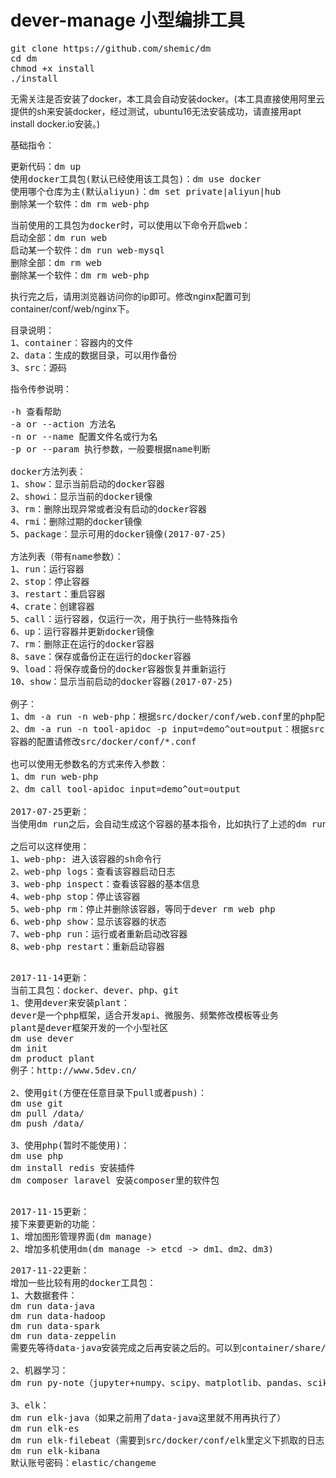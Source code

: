 # dever-manage 小型编排工具
<pre>
git clone https://github.com/shemic/dm
cd dm
chmod +x install
./install
</pre>

无需关注是否安装了docker，本工具会自动安装docker。(本工具直接使用阿里云提供的sh来安装docker，经过测试，ubuntu16无法安装成功，请直接用apt install docker.io安装。)

基础指令：
<pre>
更新代码：dm up
使用docker工具包(默认已经使用该工具包)：dm use docker
使用哪个仓库为主(默认aliyun)：dm set private|aliyun|hub
删除某一个软件：dm rm web-php
</pre>

<pre>
当前使用的工具包为docker时，可以使用以下命令开启web：
启动全部：dm run web
启动某一个软件：dm run web-mysql
删除全部：dm rm web
删除某一个软件：dm rm web-php
</pre>

执行完之后，请用浏览器访问你的ip即可。修改nginx配置可到container/conf/web/nginx下。

<pre>
目录说明：
1、container：容器内的文件
2、data：生成的数据目录，可以用作备份
3、src：源码
</pre>

<pre>
指令传参说明：

-h 查看帮助 
-a or --action 方法名
-n or --name 配置文件名或行为名
-p or --param 执行参数，一般要根据name判断

docker方法列表：
1、show：显示当前启动的docker容器
2、showi：显示当前的docker镜像
3、rm：删除出现异常或者没有启动的docker容器
4、rmi：删除过期的docker镜像
5、package：显示可用的docker镜像(2017-07-25)

方法列表（带有name参数）：
1、run：运行容器
2、stop：停止容器
3、restart：重启容器
4、crate：创建容器
5、call：运行容器，仅运行一次，用于执行一些特殊指令
6、up：运行容器并更新docker镜像
7、rm：删除正在运行的docker容器
8、save：保存或备份正在运行的docker容器
9、load：将保存或备份的docker容器恢复并重新运行
10、show：显示当前启动的docker容器(2017-07-25)

例子：
1、dm -a run -n web-php：根据src/docker/conf/web.conf里的php配置，来持续运行php容器
2、dm -a run -n tool-apidoc -p input=demo^out=output：根据src/docker/conf/tool.conf里的apidoc配置，来运行apidoc容器，这个配置里设置了run参数，指令中加入run，则apidoc容器将作为工具使用，无需持续运行apidoc容器，仅执行一次。input=demo将替换{$input}为demo，out=output将替换{$out}为output，冒号“:”为默认值
容器的配置请修改src/docker/conf/*.conf

也可以使用无参数名的方式来传入参数：
1、dm run web-php
2、dm call tool-apidoc input=demo^out=output

2017-07-25更新：
当使用dm run之后，会自动生成这个容器的基本指令，比如执行了上述的dm run web-php

之后可以这样使用：
1、web-php: 进入该容器的sh命令行
2、web-php logs：查看该容器启动日志
3、web-php inspect：查看该容器的基本信息
4、web-php stop：停止该容器
5、web-php rm：停止并删除该容器，等同于dever rm web php
6、web-php show：显示该容器的状态
7、web-php run：运行或者重新启动改容器
8、web-php restart：重新启动容器

</pre>
<pre>
2017-11-14更新：
当前工具包：docker、dever、php、git
1、使用dever来安装plant：
dever是一个php框架，适合开发api、微服务、频繁修改模板等业务
plant是dever框架开发的一个小型社区
dm use dever
dm init
dm product plant
例子：http://www.5dev.cn/

2、使用git(方便在任意目录下pull或者push)：
dm use git
dm pull /data/
dm push /data/

3、使用php(暂时不能使用)：
dm use php
dm install redis 安装插件
dm composer laravel 安装composer里的软件包

</pre>

<pre>
2017-11-15更新：
接下来要更新的功能：
1、增加图形管理界面(dm manage)
2、增加多机使用dm(dm manage -> etcd -> dm1、dm2、dm3)
</pre>

<pre>
2017-11-22更新：
增加一些比较有用的docker工具包：
1、大数据套件：
dm run data-java
dm run data-hadoop
dm run data-spark
dm run data-zeppelin
需要先等待data-java安装完成之后再安装之后的。可以到container/share/lib下看一下是否有jdk

2、机器学习：
dm run py-note（jupyter+numpy、scipy、matplotlib、pandas、scikit-learn、scrapy、gevent、pymysql、psycopg2）

3、elk：
dm run elk-java（如果之前用了data-java这里就不用再执行了）
dm run elk-es
dm run elk-filebeat（需要到src/docker/conf/elk里定义下抓取的日志目录）
dm run elk-kibana
默认账号密码：elastic/changeme
</pre>